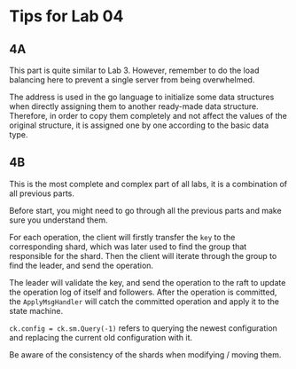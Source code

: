 # Tips for Lab 04

## 4A

This part is quite similar to Lab 3. However, remember to do the load balancing here to prevent a single server from being overwhelmed.

The address is used in the go language to initialize some data structures when directly assigning them to another ready-made data structure. Therefore, in order to copy them completely and not affect the values of the original structure, it is assigned one by one according to the basic data type.

## 4B

This is the most complete and complex part of all labs, it is a combination of all previous parts.

Before start, you might need to go through all the previous parts and make sure you understand them.

For each operation, the client will firstly transfer the `key` to the corresponding shard, which was later used to find the group that responsible for the shard. Then the client will iterate through the group to find the leader, and send the operation.

The leader will validate the key, and send the operation to the raft to update the operation log of itself and followers. After the operation is committed, the `ApplyMsgHandler` will catch the committed operation and apply it to the state machine.

`ck.config = ck.sm.Query(-1)` refers to querying the newest configuration and replacing the current old configuration with it.

Be aware of the consistency of the shards when modifying / moving them.
